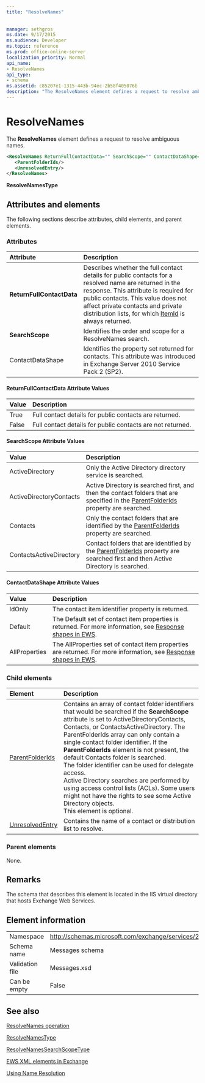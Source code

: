 ```yaml
---
title: "ResolveNames"
 
 
manager: sethgros
ms.date: 9/17/2015
ms.audience: Developer
ms.topic: reference
ms.prod: office-online-server
localization_priority: Normal
api_name:
- ResolveNames
api_type:
- schema
ms.assetid: c85207e1-1315-443b-94ec-2b58f405076b
description: "The ResolveNames element defines a request to resolve ambiguous names."
---
```


# ResolveNames

The **ResolveNames** element defines a request to resolve ambiguous names. 
  
```XML
<ResolveNames ReturnFullContactData="" SearchScope="" ContactDataShape="">
   <ParentFolderIds/>
   <UnresolvedEntry/>
</ResolveNames>
```

 **ResolveNamesType**
## Attributes and elements

The following sections describe attributes, child elements, and parent elements.
  
### Attributes

|**Attribute**|**Description**|
|:-----|:-----|
|**ReturnFullContactData** <br/> |Describes whether the full contact details for public contacts for a resolved name are returned in the response. This attribute is required for public contacts. This value does not affect private contacts and private distribution lists, for which [ItemId](itemid.md) is always returned.  <br/> |
|**SearchScope** <br/> |Identifies the order and scope for a ResolveNames search.  <br/> |
|ContactDataShape  <br/> |Identifies the property set returned for contacts. This attribute was introduced in Exchange Server 2010 Service Pack 2 (SP2).  <br/> |
   
#### ReturnFullContactData Attribute Values

|**Value**|**Description**|
|:-----|:-----|
|True  <br/> |Full contact details for public contacts are returned.  <br/> |
|False  <br/> |Full contact details for public contacts are not returned.  <br/> |
   
#### SearchScope Attribute Values

|**Value**|**Description**|
|:-----|:-----|
|ActiveDirectory  <br/> |Only the Active Directory directory service is searched.  <br/> |
|ActiveDirectoryContacts  <br/> |Active Directory is searched first, and then the contact folders that are specified in the [ParentFolderIds](parentfolderids.md) property are searched.  <br/> |
|Contacts  <br/> |Only the contact folders that are identified by the [ParentFolderIds](parentfolderids.md) property are searched.  <br/> |
|ContactsActiveDirectory  <br/> |Contact folders that are identified by the [ParentFolderIds](parentfolderids.md) property are searched first and then Active Directory is searched.  <br/> |
   
#### ContactDataShape Attribute Values

|**Value**|**Description**|
|:-----|:-----|
|IdOnly  <br/> |The contact item identifier property is returned.  <br/> |
|Default  <br/> |The Default set of contact item properties is returned. For more information, see [Response shapes in EWS](http://msdn.microsoft.com/library/1c5ddc0a-c4e0-4488-8972-7543b5b464df%28Office.15%29.aspx).  <br/> |
|AllProperties  <br/> |The AllProperties set of contact item properties are returned. For more information, see [Response shapes in EWS](http://msdn.microsoft.com/library/1c5ddc0a-c4e0-4488-8972-7543b5b464df%28Office.15%29.aspx).  <br/> |
   
### Child elements

|**Element**|**Description**|
|:-----|:-----|
|[ParentFolderIds](parentfolderids.md) <br/> |Contains an array of contact folder identifiers that would be searched if the **SearchScope** attribute is set to ActiveDirectoryContacts, Contacts, or ContactsActiveDirectory. The ParentFolderIds array can only contain a single contact folder identifier. If the **ParentFolderIds** element is not present, the default Contacts folder is searched.  <br/> The folder identifier can be used for delegate access.  <br/> Active Directory searches are performed by using access control lists (ACLs). Some users might not have the rights to see some Active Directory objects.  <br/> This element is optional.  <br/> |
|[UnresolvedEntry](unresolvedentry.md) <br/> |Contains the name of a contact or distribution list to resolve.  <br/> |
   
### Parent elements

None.
  
## Remarks

The schema that describes this element is located in the IIS virtual directory that hosts Exchange Web Services.
  
## Element information

|||
|:-----|:-----|
|Namespace  <br/> |http://schemas.microsoft.com/exchange/services/2006/messages  <br/> |
|Schema name  <br/> |Messages schema  <br/> |
|Validation file  <br/> |Messages.xsd  <br/> |
|Can be empty  <br/> |False  <br/> |
   
## See also



[ResolveNames operation](resolvenames-operation.md)
  
[ResolveNamesType](https://msdn.microsoft.com/library/ExchangeWebServices.ResolveNamesType.aspx)
  
[ResolveNamesSearchScopeType](https://msdn.microsoft.com/library/ExchangeWebServices.ResolveNamesSearchScopeType.aspx)


[EWS XML elements in Exchange](ews-xml-elements-in-exchange.md)


[Using Name Resolution](http://msdn.microsoft.com/library/9257fb07-89d2-46eb-b885-e2173fe6fbc1%28Office.15%29.aspx)

